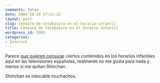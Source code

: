 ```yaml
---
comments: false
date: 2004-10-28 17:21:22
layout: post
slug: censura-de-telebasura-en-el-horario-infantil
title: Censura de telebasura en el horario infantil
wordpress_id: 2065
categories:
- Internet
---
```


Parece [que quieren censurar](http://librodenotas.com/article/5630/) ciertos contenidos en los horarios infantiles aquí en las televisiones españolas, realmente no me gusta para nada y menos si me quitan Shinchan.





Shinchan es intocable muchachos.




 
